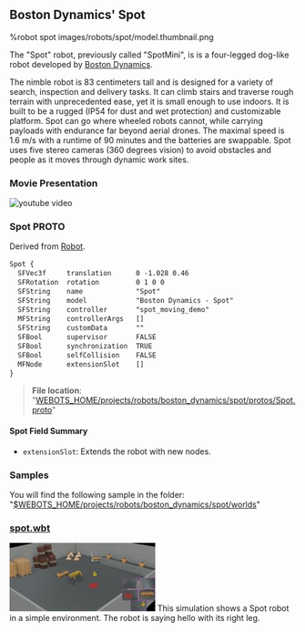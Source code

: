 ## Boston Dynamics' Spot

%robot spot images/robots/spot/model.thumbnail.png

The "Spot" robot, previously called "SpotMini", is is a four-legged dog-like robot developed by [Boston Dynamics](https://www.bostondynamics.com/spot).

The nimble robot is 83 centimeters tall and is designed for a variety of search, inspection and delivery tasks.
It can climb stairs and traverse rough terrain with unprecedented ease, yet it is small enough to use indoors.
It is built to be a rugged (IP54 for dust and wet protection) and customizable platform.
Spot can go where wheeled robots cannot, while carrying payloads with endurance far beyond aerial drones.
The maximal speed is 1.6 m/s with a runtime of 90 minutes and the batteries are swappable.
Spot uses five stereo cameras (360 degrees vision) to avoid obstacles and people as it moves through dynamic work sites.

### Movie Presentation

![youtube video](https://www.youtube.com/watch?v=b5mVe6dk0wI)

### Spot PROTO

Derived from [Robot](../reference/robot.md).

```
Spot {
  SFVec3f     translation      0 -1.028 0.46
  SFRotation  rotation         0 1 0 0
  SFString    name             "Spot"
  SFString    model            "Boston Dynamics - Spot"
  SFString    controller       "spot_moving_demo"
  MFString    controllerArgs   []
  SFString    customData       ""
  SFBool      supervisor       FALSE
  SFBool      synchronization  TRUE
  SFBool      selfCollision    FALSE
  MFNode      extensionSlot    []
}
```

> **File location**: "[WEBOTS\_HOME/projects/robots/boston\_dynamics/spot/protos/Spot.proto](https://github.com/cyberbotics/webots/tree/released/projects/robots/boston_dynamics/spot/protos/Spot.proto)"

#### Spot Field Summary

- `extensionSlot`: Extends the robot with new nodes.

### Samples

You will find the following sample in the folder: "[$WEBOTS\_HOME/projects/robots/boston\_dynamics/spot/worlds](https://github.com/cyberbotics/webots/tree/released/projects/robots/boston_dynamics/spot/worlds)"

### [spot.wbt](https://github.com/cyberbotics/webots/tree/released/projects/robots/boston_dynamics/spot/worlds/spot.wbt)

![spot.wbt.png](images/robots/spot/spot.wbt.thumbnail.jpg) This simulation shows a Spot robot in a simple environment.
The robot is saying hello with its right leg.
